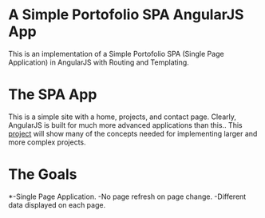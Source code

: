 # A Simple Portofolio SPA AngularJS App

This is an implementation of a Simple Portofolio SPA (Single Page Application) in AngularJS with Routing and Templating.

# The SPA App

This is a simple site with a home, projects, and contact page. Clearly, AngularJS is built for much more advanced applications than this.. This [project] will show many of the concepts needed for implementing larger and more complex projects.

# The Goals

*-Single Page Application.
 -No page refresh on page change.
 -Different data displayed on each page.

[project]: <https://scotch.io/tutorials/single-page-apps-with-angularjs-routing-and-templating>
